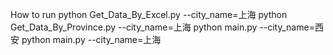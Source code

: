 How to run
python Get_Data_By_Excel.py --city_name=上海
python Get_Data_By_Province.py --city_name=上海
python main.py --city_name=西安
python main.py --city_name=上海